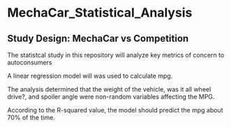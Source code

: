 # MechaCar_Statistical_Analysis

## Study Design: MechaCar vs Competition

The statistcal study in this repository will analyze key metrics of concern to autoconsumers
 
 A linear regression model will was used to calculate mpg.
 
 The analysis determined that the weight of the vehicle, was it all wheel drive?, and spoiler angle were non-random variables affecting the MPG. 

According to the R-squared value, the model should predict the mpg about 70% of the time. 
